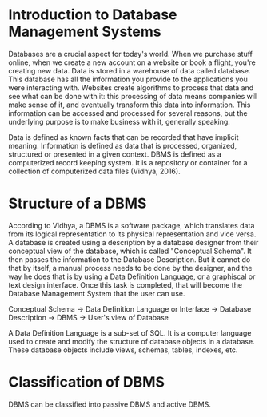 # Introduction to Database Management Systems
Databases are a crucial aspect for today's world. When we purchase stuff online, when we create a new account on a website or book a flight, you're creating new data. Data is stored in a warehouse of data called database. This database has all the information you provide to the applications you were interacting with. Websites create algorithms to process that data and see what can be done with it: this processing of data means companies will make sense of it, and eventually transform this data into information. This information can be accessed and processed for several reasons, but the underlying purpose is to make business with it, generally speaking.

Data is defined as known facts that can be recorded that have implicit meaning.
Information is defined as data that is processed, organized, structured or presented in a given context.
DBMS is defined as a computerized record keeping system. It is a repository or container for a collection of computerized data files (Vidhya, 2016).
# Structure of a DBMS
According to Vidhya, a DBMS is a software package, which translates data from its logical representation to its physical representation and vice versa.
A database is created using a description by a database designer from their conceptual view of the database, which is called "Conceptual Schema". It then passes the information to the Database Description. But it cannot do that by itself, a manual process needs to be done by the designer, and the way he does that is by using a Data Definition Language, or a graphiscal or text design interface. Once this task is completed, that will become the Database Management System that the user can use.

Conceptual Schema -> Data Definition Language or Interface -> Database Description -> DBMS -> User's view of Database

A Data Definition Language is a sub-set of SQL. It is a computer language used to create and modify the structure of database objects in a database. These database objects include views, schemas, tables, indexes, etc.
# Classification of DBMS
DBMS can be classified into passive DBMS and active DBMS.
